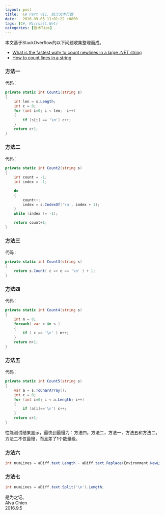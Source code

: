 ```yaml
---
layout: post
title:  C# Part VII, 统计文本行数
date:   2016-09-05 11:01:22 +0800
tags: [C#, Microsft.Net]
categories: [技术Tips]
---
```


本文基于StackOverflow的以下问题收集整理而成。
- [What is the fastest waty to count newlines in a large .NET string](http://stackoverflow.com/questions/2557002/what-is-the-fastest-way-to-count-newlines-in-a-large-net-string)
- [How to count lines in a string](http://stackoverflow.com/questions/11189331/how-to-count-lines-in-a-string)

### 方法一

代码：
```C#
private static int Count1(string s)
{
    int len = s.Length;
    int c = 0;
    for (int i=0; i < len;  i++)
    {
        if (s[i] == '\n') c++;
    }
    return c+1;
}
```

### 方法二

代码：
```C#
private static int Count2(string s)
{
    int count = -1;
    int index = -1;

    do
    {
        count++;
        index = s.IndexOf('\n', index + 1);
    }
    while (index != -1);

    return count+1;
}
```

### 方法三

代码：
```C#
private static int Count3(string s)
{
    return s.Count( c => c == '\n' ) + 1;
}
```

### 方法四

代码：
```C#
private static int Count4(string s)
{
    int n = 0;
    foreach( var c in s )
    {
        if ( c == '\n' ) n++;
    }
    return n+1;
}
```

### 方法五

代码：
```C#
private static int Count5(string s)
{
    var a = s.ToCharArray();
    int c = 0;
    for (int i=0; i < a.Length; i++)
    {
        if (a[i]=='\n') c++;
    }
    return c+1;
}
```

性能测试结果显示，最快到最慢为：方法四，方法二，方法一，方法五和方法二。方法二不仅最慢，而且差了1个数量级。


### 方法六
```C#
int numLines = aDiff.text.Length - aDiff.text.Replace(Environment.NewLine, string.Empty).Length;
```


### 方法七
```C#
int numLines = aDiff.text.Split('\n').Length;
```


是为之记。   
Alva Chien   
2016.9.5
